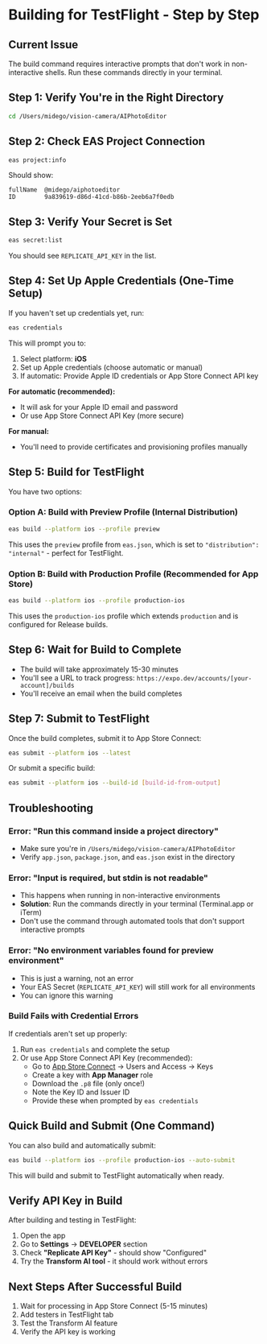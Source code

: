 # Building for TestFlight - Step by Step

## Current Issue

The build command requires interactive prompts that don't work in non-interactive shells. Run these commands directly in your terminal.

## Step 1: Verify You're in the Right Directory

```bash
cd /Users/midego/vision-camera/AIPhotoEditor
```

## Step 2: Check EAS Project Connection

```bash
eas project:info
```

Should show:
```
fullName  @midego/aiphotoeditor
ID        9a839619-d86d-41cd-b86b-2eeb6a7f0edb
```

## Step 3: Verify Your Secret is Set

```bash
eas secret:list
```

You should see `REPLICATE_API_KEY` in the list.

## Step 4: Set Up Apple Credentials (One-Time Setup)

If you haven't set up credentials yet, run:

```bash
eas credentials
```

This will prompt you to:
1. Select platform: **iOS**
2. Set up Apple credentials (choose automatic or manual)
3. If automatic: Provide Apple ID credentials or App Store Connect API key

**For automatic (recommended):**
- It will ask for your Apple ID email and password
- Or use App Store Connect API Key (more secure)

**For manual:**
- You'll need to provide certificates and provisioning profiles manually

## Step 5: Build for TestFlight

You have two options:

### Option A: Build with Preview Profile (Internal Distribution)

```bash
eas build --platform ios --profile preview
```

This uses the `preview` profile from `eas.json`, which is set to `"distribution": "internal"` - perfect for TestFlight.

### Option B: Build with Production Profile (Recommended for App Store)

```bash
eas build --platform ios --profile production-ios
```

This uses the `production-ios` profile which extends `production` and is configured for Release builds.

## Step 6: Wait for Build to Complete

- The build will take approximately 15-30 minutes
- You'll see a URL to track progress: `https://expo.dev/accounts/[your-account]/builds`
- You'll receive an email when the build completes

## Step 7: Submit to TestFlight

Once the build completes, submit it to App Store Connect:

```bash
eas submit --platform ios --latest
```

Or submit a specific build:

```bash
eas submit --platform ios --build-id [build-id-from-output]
```

## Troubleshooting

### Error: "Run this command inside a project directory"

- Make sure you're in `/Users/midego/vision-camera/AIPhotoEditor`
- Verify `app.json`, `package.json`, and `eas.json` exist in the directory

### Error: "Input is required, but stdin is not readable"

- This happens when running in non-interactive environments
- **Solution**: Run the commands directly in your terminal (Terminal.app or iTerm)
- Don't use the command through automated tools that don't support interactive prompts

### Error: "No environment variables found for preview environment"

- This is just a warning, not an error
- Your EAS Secret (`REPLICATE_API_KEY`) will still work for all environments
- You can ignore this warning

### Build Fails with Credential Errors

If credentials aren't set up properly:

1. Run `eas credentials` and complete the setup
2. Or use App Store Connect API Key (recommended):
   - Go to [App Store Connect](https://appstoreconnect.apple.com) → Users and Access → Keys
   - Create a key with **App Manager** role
   - Download the `.p8` file (only once!)
   - Note the Key ID and Issuer ID
   - Provide these when prompted by `eas credentials`

## Quick Build and Submit (One Command)

You can also build and automatically submit:

```bash
eas build --platform ios --profile production-ios --auto-submit
```

This will build and submit to TestFlight automatically when ready.

## Verify API Key in Build

After building and testing in TestFlight:

1. Open the app
2. Go to **Settings** → **DEVELOPER** section
3. Check **"Replicate API Key"** - should show "Configured"
4. Try the **Transform AI tool** - it should work without errors

## Next Steps After Successful Build

1. Wait for processing in App Store Connect (5-15 minutes)
2. Add testers in TestFlight tab
3. Test the Transform AI feature
4. Verify the API key is working

